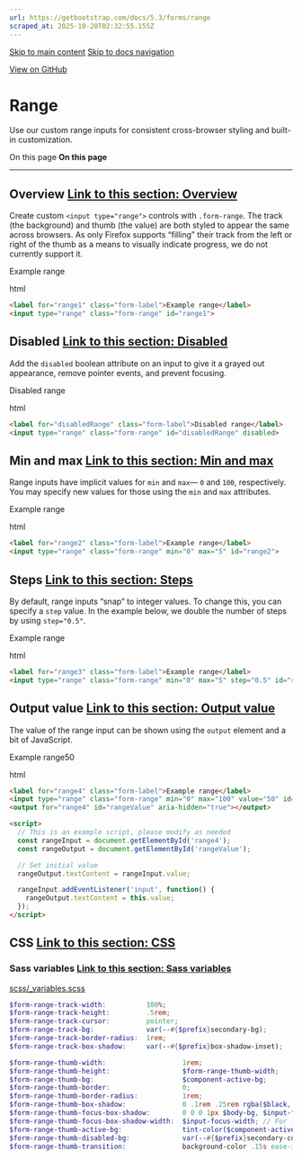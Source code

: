 ```yaml
---
url: https://getbootstrap.com/docs/5.3/forms/range
scraped_at: 2025-10-20T02:32:55.155Z
---
```


[Skip to main content](https://getbootstrap.com/docs/5.3/forms/range/#content) [Skip to docs navigation](https://getbootstrap.com/docs/5.3/forms/range/#bd-docs-nav)

[View on GitHub](https://github.com/twbs/bootstrap/blob/v5.3.8/site/src/content/docs/forms/range.mdx "View and edit this file on GitHub")

# Range

Use our custom range inputs for consistent cross-browser styling and built-in customization.

On this page
**On this page**

* * *

## Overview [Link to this section: Overview](https://getbootstrap.com/docs/5.3/forms/range/\#overview)

Create custom `<input type="range">` controls with `.form-range`. The track (the background) and thumb (the value) are both styled to appear the same across browsers. As only Firefox supports “filling” their track from the left or right of the thumb as a means to visually indicate progress, we do not currently support it.

Example range

html

```html
<label for="range1" class="form-label">Example range</label>
<input type="range" class="form-range" id="range1">
```

## Disabled [Link to this section: Disabled](https://getbootstrap.com/docs/5.3/forms/range/\#disabled)

Add the `disabled` boolean attribute on an input to give it a grayed out appearance, remove pointer events, and prevent focusing.

Disabled range

html

```html
<label for="disabledRange" class="form-label">Disabled range</label>
<input type="range" class="form-range" id="disabledRange" disabled>
```

## Min and max [Link to this section: Min and max](https://getbootstrap.com/docs/5.3/forms/range/\#min-and-max)

Range inputs have implicit values for `min` and `max`— `0` and `100`, respectively. You may specify new values for those using the `min` and `max` attributes.

Example range

html

```html
<label for="range2" class="form-label">Example range</label>
<input type="range" class="form-range" min="0" max="5" id="range2">
```

## Steps [Link to this section: Steps](https://getbootstrap.com/docs/5.3/forms/range/\#steps)

By default, range inputs “snap” to integer values. To change this, you can specify a `step` value. In the example below, we double the number of steps by using `step="0.5"`.

Example range

html

```html
<label for="range3" class="form-label">Example range</label>
<input type="range" class="form-range" min="0" max="5" step="0.5" id="range3">
```

## Output value [Link to this section: Output value](https://getbootstrap.com/docs/5.3/forms/range/\#output-value)

The value of the range input can be shown using the `output` element and a bit of JavaScript.

Example range50

html

```html
<label for="range4" class="form-label">Example range</label>
<input type="range" class="form-range" min="0" max="100" value="50" id="range4">
<output for="range4" id="rangeValue" aria-hidden="true"></output>

<script>
  // This is an example script, please modify as needed
  const rangeInput = document.getElementById('range4');
  const rangeOutput = document.getElementById('rangeValue');

  // Set initial value
  rangeOutput.textContent = rangeInput.value;

  rangeInput.addEventListener('input', function() {
    rangeOutput.textContent = this.value;
  });
</script>
```

## CSS [Link to this section: CSS](https://getbootstrap.com/docs/5.3/forms/range/\#css)

### Sass variables [Link to this section: Sass variables](https://getbootstrap.com/docs/5.3/forms/range/\#sass-variables)

[scss/\_variables.scss](https://github.com/twbs/bootstrap/blob/v5.3.8/scss/_variables.scss)

```scss
$form-range-track-width:          100%;
$form-range-track-height:         .5rem;
$form-range-track-cursor:         pointer;
$form-range-track-bg:             var(--#{$prefix}secondary-bg);
$form-range-track-border-radius:  1rem;
$form-range-track-box-shadow:     var(--#{$prefix}box-shadow-inset);

$form-range-thumb-width:                   1rem;
$form-range-thumb-height:                  $form-range-thumb-width;
$form-range-thumb-bg:                      $component-active-bg;
$form-range-thumb-border:                  0;
$form-range-thumb-border-radius:           1rem;
$form-range-thumb-box-shadow:              0 .1rem .25rem rgba($black, .1);
$form-range-thumb-focus-box-shadow:        0 0 0 1px $body-bg, $input-focus-box-shadow;
$form-range-thumb-focus-box-shadow-width:  $input-focus-width; // For focus box shadow issue in Edge
$form-range-thumb-active-bg:               tint-color($component-active-bg, 70%);
$form-range-thumb-disabled-bg:             var(--#{$prefix}secondary-color);
$form-range-thumb-transition:              background-color .15s ease-in-out, border-color .15s ease-in-out, box-shadow .15s ease-in-out;

```